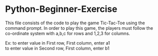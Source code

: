 # Python-Beginner-Exercise
This file consists of the code to play the game Tic-Tac-Toe using the command prompt. In order to play this game, the players must follow the co-ordinate system with 
a,b,c for rows and 1,2,3 for columns.
</br>
<p>Ex: to enter value in First row, First column, enter a1 </br>
to enter value in Second row, First column, enter b1</p>
